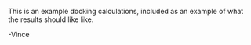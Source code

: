 This is an example docking calculations, included as an example of what the results should like like.

-Vince
